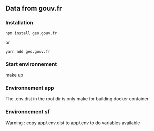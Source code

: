 Data from gouv.fr
-----------------

### Installation

    npm install geo.gouv.fr

or

    yarn add geo.gouv.fr

### Start environnement

make up

### Environnement app

The .env.dist in the root dir is only make for building docker container

### Environnement sf

Warning : copy app/.env.dist to app/.env to do variables available
